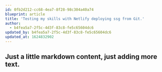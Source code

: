 ```yaml
---
id: 0fb2d212-cc68-4ea7-8f28-98c304a40a74
blueprint: article
title: 'Testing my skills with Netlify deploying ssg from Git.'
author:
  - b4fea5a7-2f5c-4d3f-83c8-fe5c65604dc6
updated_by: b4fea5a7-2f5c-4d3f-83c8-fe5c65604dc6
updated_at: 1624832902
---
```

## Just a little markdown content, just adding more text.